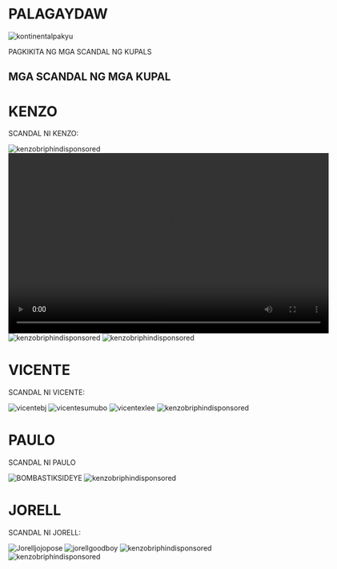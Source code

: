 # PALAGAYDAW

<img src="https://github.com/EstiloElton/test2.github.io/blob/main/458578565_1055958962570167_738563286422416209_n.jpg?raw=true" alt="kontinentalpakyu">

PAGKIKITA NG MGA SCANDAL NG KUPALS

## MGA SCANDAL NG MGA KUPAL

# KENZO

SCANDAL NI KENZO:

<img src="https://github.com/EstiloElton/test2.github.io/blob/main/image.png?raw=true" alt="kenzobriphindisponsored">

<video width="640" height="360" controls>
  <source src="https://github.com/EstiloElton/TEST.github.io/raw/refs/heads/main/369272533-b5c6260d-dd4a-4972-95df-4249914e6fd3.mov" type="video/mp4">
  Your browser does not support the video tag.
</video>

<img src="https://github.com/EstiloElton/test2.github.io/blob/main/image.png?raw=true" alt="kenzobriphindisponsored">

<img src="https://github.com/EstiloElton/test2.github.io/blob/main/image.png?raw=true" alt="kenzobriphindisponsored">

# VICENTE

SCANDAL NI VICENTE:

<img src="https://github.com/EstiloElton/test2.github.io/blob/main/457630375_518895251097024_6092384494066612367_n.jpg?raw=true" alt="vicentebj">

<img src="https://github.com/EstiloElton/test2.github.io/blob/main/458568332_916564940288570_523501116129610580_n.jpg?raw=true" alt="vicentesumubo">

<img src="https://github.com/EstiloElton/test2.github.io/blob/main/460141978_3729766187240500_4757205493074240560_n.jpg?raw=true" alt="vicentexlee">

<img src="https://github.com/EstiloElton/test2.github.io/blob/main/460175763_534390542300218_3095806430192151072_n.jpg?raw=true" alt="kenzobriphindisponsored">

# PAULO

SCANDAL NI PAULO

<img src="https://github.com/EstiloElton/test2.github.io/blob/main/459844296_2551807671681128_5540785220415951575_n%20(1).jpg?raw=true" alt="BOMBASTIKSIDEYE">

<img src="https://github.com/EstiloElton/test2.github.io/blob/main/image.png?raw=true" alt="kenzobriphindisponsored">

# JORELL

SCANDAL NI JORELL:

<img src="https://github.com/EstiloElton/test2.github.io/blob/main/456389115_8228892840521001_2348507443310782195_n.jpg?raw=true" alt="Jorelljojopose">

<img src="https://github.com/EstiloElton/test2.github.io/blob/main/458300965_370655736108561_3550762297648589468_n.jpg?raw=true" alt="jorellgoodboy">

<img src="https://github.com/EstiloElton/test2.github.io/blob/main/image.png?raw=true" alt="kenzobriphindisponsored">

<img src="https://github.com/EstiloElton/test2.github.io/blob/main/image.png?raw=true" alt="kenzobriphindisponsored">
